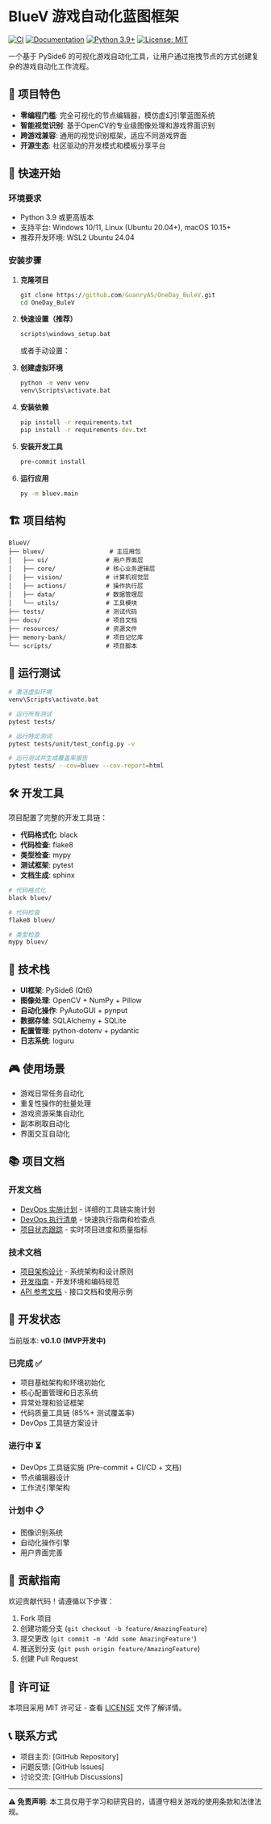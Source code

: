 # BlueV 游戏自动化蓝图框架

[![CI](https://github.com/rays/OneDay_BuleV/actions/workflows/ci.yml/badge.svg)](https://github.com/rays/OneDay_BuleV/actions/workflows/ci.yml)
[![Documentation](https://github.com/rays/OneDay_BuleV/actions/workflows/docs.yml/badge.svg)](https://github.com/rays/OneDay_BuleV/actions/workflows/docs.yml)
[![Python 3.9+](https://img.shields.io/badge/python-3.9+-blue.svg)](https://www.python.org/downloads/)
[![License: MIT](https://img.shields.io/badge/License-MIT-yellow.svg)](https://opensource.org/licenses/MIT)

一个基于 PySide6 的可视化游戏自动化工具，让用户通过拖拽节点的方式创建复杂的游戏自动化工作流程。

## 🎯 项目特色

- **零编程门槛**: 完全可视化的节点编辑器，模仿虚幻引擎蓝图系统
- **智能视觉识别**: 基于OpenCV的专业级图像处理和游戏界面识别
- **跨游戏兼容**: 通用的视觉识别框架，适应不同游戏界面
- **开源生态**: 社区驱动的开发模式和模板分享平台

## 🚀 快速开始

### 环境要求

- Python 3.9 或更高版本
- 支持平台: Windows 10/11, Linux (Ubuntu 20.04+), macOS 10.15+
- 推荐开发环境: WSL2 Ubuntu 24.04

### 安装步骤

1. **克隆项目**
   ```cmd
   git clone https://github.com/GuanryA5/OneDay_BuleV.git
   cd OneDay_BuleV
   ```

2. **快速设置（推荐）**
   ```cmd
   scripts\windows_setup.bat
   ```

   或者手动设置：

3. **创建虚拟环境**
   ```cmd
   python -m venv venv
   venv\Scripts\activate.bat
   ```

4. **安装依赖**
   ```cmd
   pip install -r requirements.txt
   pip install -r requirements-dev.txt
   ```

5. **安装开发工具**
   ```cmd
   pre-commit install
   ```

5. **运行应用**
   ```bash
   py -m bluev.main
   ```

## 🏗️ 项目结构

```
BlueV/
├── bluev/                  # 主应用包
│   ├── ui/                # 用户界面层
│   ├── core/              # 核心业务逻辑层
│   ├── vision/            # 计算机视觉层
│   ├── actions/           # 操作执行层
│   ├── data/              # 数据管理层
│   └── utils/             # 工具模块
├── tests/                 # 测试代码
├── docs/                  # 项目文档
├── resources/             # 资源文件
├── memory-bank/           # 项目记忆库
└── scripts/               # 项目脚本
```

## 🧪 运行测试

```bash
# 激活虚拟环境
venv\Scripts\activate.bat

# 运行所有测试
pytest tests/

# 运行特定测试
pytest tests/unit/test_config.py -v

# 运行测试并生成覆盖率报告
pytest tests/ --cov=bluev --cov-report=html
```

## 🛠️ 开发工具

项目配置了完整的开发工具链：

- **代码格式化**: black
- **代码检查**: flake8
- **类型检查**: mypy
- **测试框架**: pytest
- **文档生成**: sphinx

```bash
# 代码格式化
black bluev/

# 代码检查
flake8 bluev/

# 类型检查
mypy bluev/
```

## 📖 技术栈

- **UI框架**: PySide6 (Qt6)
- **图像处理**: OpenCV + NumPy + Pillow
- **自动化操作**: PyAutoGUI + pynput
- **数据存储**: SQLAlchemy + SQLite
- **配置管理**: python-dotenv + pydantic
- **日志系统**: loguru

## 🎮 使用场景

- 游戏日常任务自动化
- 重复性操作的批量处理
- 游戏资源采集自动化
- 副本刷取自动化
- 界面交互自动化

## 📚 项目文档

### 开发文档
- [DevOps 实施计划](docs/devops-implementation-plan.md) - 详细的工具链实施计划
- [DevOps 执行清单](docs/devops-checklist.md) - 快速执行指南和检查点
- [项目状态跟踪](docs/project-status.md) - 实时项目进度和质量指标

### 技术文档
- [项目架构设计](docs/architecture.md) - 系统架构和设计原则
- [开发指南](docs/development.md) - 开发环境和编码规范
- [API 参考文档](docs/api.md) - 接口文档和使用示例

## 📝 开发状态

当前版本: **v0.1.0 (MVP开发中)**

### 已完成 ✅
- 项目基础架构和环境初始化
- 核心配置管理和日志系统
- 异常处理和验证框架
- 代码质量工具链 (85%+ 测试覆盖率)
- DevOps 工具链方案设计

### 进行中 ⏳
- DevOps 工具链实施 (Pre-commit + CI/CD + 文档)
- 节点编辑器设计
- 工作流引擎架构

### 计划中 📋
- 图像识别系统
- 自动化操作引擎
- 用户界面完善

## 🤝 贡献指南

欢迎贡献代码！请遵循以下步骤：

1. Fork 项目
2. 创建功能分支 (`git checkout -b feature/AmazingFeature`)
3. 提交更改 (`git commit -m 'Add some AmazingFeature'`)
4. 推送到分支 (`git push origin feature/AmazingFeature`)
5. 创建 Pull Request

## 📄 许可证

本项目采用 MIT 许可证 - 查看 [LICENSE](LICENSE) 文件了解详情。

## 📞 联系方式

- 项目主页: [GitHub Repository]
- 问题反馈: [GitHub Issues]
- 讨论交流: [GitHub Discussions]

---

**⚠️ 免责声明**: 本工具仅用于学习和研究目的，请遵守相关游戏的使用条款和法律法规。
